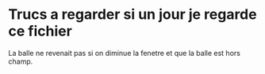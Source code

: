 # Trucs a regarder si un jour je regarde ce fichier

La balle ne revenait pas si on diminue la fenetre et que la balle est hors champ.